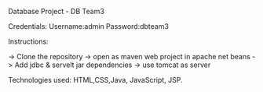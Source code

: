 Database Project - DB Team3

Credentials: 
Username:admin
Password:dbteam3

Instructions:

-> Clone the repository
-> open as maven web project in apache net beans
-> Add jdbc & servelt jar dependencies
-> use tomcat as server

Technologies used: HTML,CSS,Java, JavaScript, JSP.
